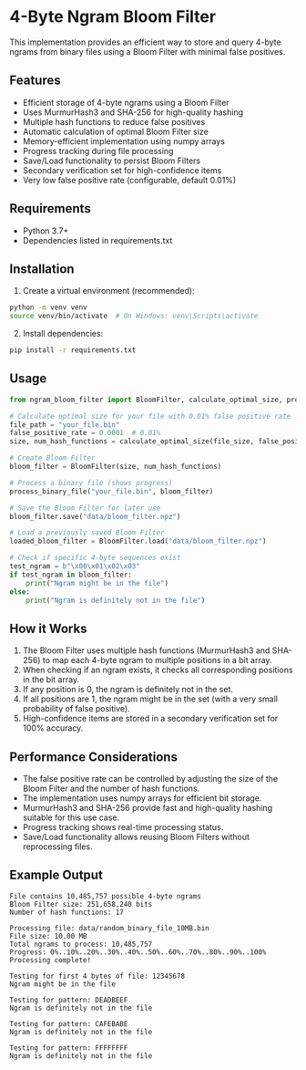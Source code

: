 # 4-Byte Ngram Bloom Filter

This implementation provides an efficient way to store and query 4-byte ngrams from binary files using a Bloom Filter with minimal false positives.

## Features

- Efficient storage of 4-byte ngrams using a Bloom Filter
- Uses MurmurHash3 and SHA-256 for high-quality hashing
- Multiple hash functions to reduce false positives
- Automatic calculation of optimal Bloom Filter size
- Memory-efficient implementation using numpy arrays
- Progress tracking during file processing
- Save/Load functionality to persist Bloom Filters
- Secondary verification set for high-confidence items
- Very low false positive rate (configurable, default 0.01%)

## Requirements

- Python 3.7+
- Dependencies listed in requirements.txt

## Installation

1. Create a virtual environment (recommended):
```bash
python -m venv venv
source venv/bin/activate  # On Windows: venv\Scripts\activate
```

2. Install dependencies:
```bash
pip install -r requirements.txt
```

## Usage

```python
from ngram_bloom_filter import BloomFilter, calculate_optimal_size, process_binary_file

# Calculate optimal size for your file with 0.01% false positive rate
file_path = "your_file.bin"
false_positive_rate = 0.0001  # 0.01%
size, num_hash_functions = calculate_optimal_size(file_size, false_positive_rate)

# Create Bloom Filter
bloom_filter = BloomFilter(size, num_hash_functions)

# Process a binary file (shows progress)
process_binary_file("your_file.bin", bloom_filter)

# Save the Bloom Filter for later use
bloom_filter.save("data/bloom_filter.npz")

# Load a previously saved Bloom Filter
loaded_bloom_filter = BloomFilter.load("data/bloom_filter.npz")

# Check if specific 4-byte sequences exist
test_ngram = b"\x00\x01\x02\x03"
if test_ngram in bloom_filter:
    print("Ngram might be in the file")
else:
    print("Ngram is definitely not in the file")
```

## How it Works

1. The Bloom Filter uses multiple hash functions (MurmurHash3 and SHA-256) to map each 4-byte ngram to multiple positions in a bit array.
2. When checking if an ngram exists, it checks all corresponding positions in the bit array.
3. If any position is 0, the ngram is definitely not in the set.
4. If all positions are 1, the ngram might be in the set (with a very small probability of false positive).
5. High-confidence items are stored in a secondary verification set for 100% accuracy.

## Performance Considerations

- The false positive rate can be controlled by adjusting the size of the Bloom Filter and the number of hash functions.
- The implementation uses numpy arrays for efficient bit storage.
- MurmurHash3 and SHA-256 provide fast and high-quality hashing suitable for this use case.
- Progress tracking shows real-time processing status.
- Save/Load functionality allows reusing Bloom Filters without reprocessing files.

## Example Output

```
File contains 10,485,757 possible 4-byte ngrams
Bloom Filter size: 251,658,240 bits
Number of hash functions: 17

Processing file: data/random_binary_file_10MB.bin
File size: 10.00 MB
Total ngrams to process: 10,485,757
Progress: 0%..10%..20%..30%..40%..50%..60%..70%..80%..90%..100%
Processing complete!

Testing for first 4 bytes of file: 12345678
Ngram might be in the file

Testing for pattern: DEADBEEF
Ngram is definitely not in the file

Testing for pattern: CAFEBABE
Ngram is definitely not in the file

Testing for pattern: FFFFFFFF
Ngram is definitely not in the file
``` 